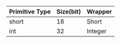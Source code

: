| Primitive Type | Size(bit) | Wrapper |
|----------------|-----------|---------|
| short          | 16        | Short   |
| int            | 32        | Integer